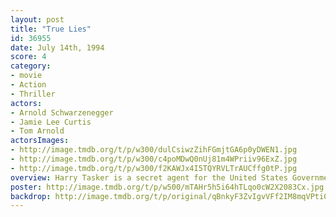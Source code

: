 ```yaml
---
layout: post
title: "True Lies"
id: 36955
date: July 14th, 1994
score: 4
category:
- movie
- Action
- Thriller
actors:
- Arnold Schwarzenegger
- Jamie Lee Curtis
- Tom Arnold
actorsImages:
- http://image.tmdb.org/t/p/w300/dulCsiwzZihFGmjtGA6p0yDWEN1.jpg
- http://image.tmdb.org/t/p/w300/c4poMDwQ0nUj81m4WPriiv96ExZ.jpg
- http://image.tmdb.org/t/p/w300/f2KAWJx4I5TQYRVLTrAUCffg0tP.jpg
overview: Harry Tasker is a secret agent for the United States Government. For years, he has kept his job from his wife, but is forced to reveal his identity and try to stop nuclear terrorists when he and his wife are kidnapped by them.
poster: http://image.tmdb.org/t/p/w500/mTAHr5h5i64hTLqo0cW2X2083Cx.jpg
backdrop: http://image.tmdb.org/t/p/original/qBnkyF3ZvIgvVFf2IM8mqVPti0v.jpg
---
```

